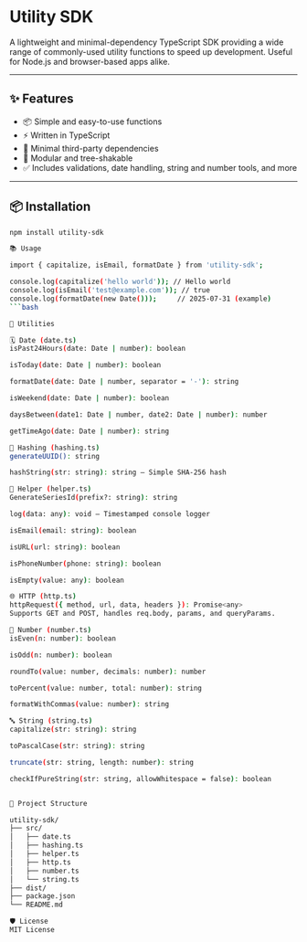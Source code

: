 # Utility SDK

A lightweight and minimal-dependency TypeScript SDK providing a wide range of commonly-used utility functions to speed up development. Useful for Node.js and browser-based apps alike.

---

## ✨ Features

- 📦 Simple and easy-to-use functions  
- ⚡ Written in TypeScript  
- 🧼 Minimal third-party dependencies  
- 🧱 Modular and tree-shakable  
- ✅ Includes validations, date handling, string and number tools, and more  

---

## 📦 Installation

```bash
npm install utility-sdk

📚 Usage

import { capitalize, isEmail, formatDate } from 'utility-sdk';

console.log(capitalize('hello world')); // Hello world
console.log(isEmail('test@example.com')); // true
console.log(formatDate(new Date()));     // 2025-07-31 (example)
```bash

🧰 Utilities

🗓️ Date (date.ts)
isPast24Hours(date: Date | number): boolean

isToday(date: Date | number): boolean

formatDate(date: Date | number, separator = '-'): string

isWeekend(date: Date | number): boolean

daysBetween(date1: Date | number, date2: Date | number): number

getTimeAgo(date: Date | number): string

🔐 Hashing (hashing.ts)
generateUUID(): string

hashString(str: string): string – Simple SHA-256 hash

🧩 Helper (helper.ts)
GenerateSeriesId(prefix?: string): string

log(data: any): void – Timestamped console logger

isEmail(email: string): boolean

isURL(url: string): boolean

isPhoneNumber(phone: string): boolean

isEmpty(value: any): boolean

🌐 HTTP (http.ts)
httpRequest({ method, url, data, headers }): Promise<any>
Supports GET and POST, handles req.body, params, and queryParams.

🔢 Number (number.ts)
isEven(n: number): boolean

isOdd(n: number): boolean

roundTo(value: number, decimals: number): number

toPercent(value: number, total: number): string

formatWithCommas(value: number): string

🔤 String (string.ts)
capitalize(str: string): string

toPascalCase(str: string): string

truncate(str: string, length: number): string

checkIfPureString(str: string, allowWhitespace = false): boolean


📁 Project Structure

utility-sdk/
├── src/
│   ├── date.ts
│   ├── hashing.ts
│   ├── helper.ts
│   ├── http.ts
│   ├── number.ts
│   └── string.ts
├── dist/
├── package.json
└── README.md

🛡️ License
MIT License